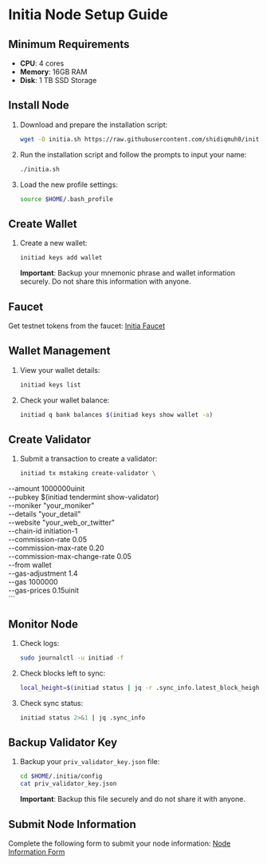 # Initia Node Setup Guide

## Minimum Requirements
- **CPU**: 4 cores
- **Memory**: 16GB RAM
- **Disk**: 1 TB SSD Storage

## Install Node

1. Download and prepare the installation script:
    ```bash
    wget -O initia.sh https://raw.githubusercontent.com/shidiqmuh0/initia-node/main/initia.sh; chmod +x initia.sh
    ```

2. Run the installation script and follow the prompts to input your name:
    ```bash
    ./initia.sh
    ```

3. Load the new profile settings:
    ```bash
    source $HOME/.bash_profile
    ```

## Create Wallet

1. Create a new wallet:
    ```bash
    initiad keys add wallet
    ```
    **Important**: Backup your mnemonic phrase and wallet information securely. Do not share this information with anyone.

## Faucet

Get testnet tokens from the faucet:
[Initia Faucet](https://faucet.testnet.initia.xyz/)

## Wallet Management

1. View your wallet details:
    ```bash
    initiad keys list
    ```

2. Check your wallet balance:
    ```bash
    initiad q bank balances $(initiad keys show wallet -a)
    ```

## Create Validator

1. Submit a transaction to create a validator:
    ```bash
    initiad tx mstaking create-validator \
--amount 1000000uinit \
--pubkey $(initiad tendermint show-validator) \
--moniker "your_moniker" \
--details "your_detail" \
--website "your_web_or_twitter" \
--chain-id initiation-1 \
--commission-rate 0.05 \
--commission-max-rate 0.20 \
--commission-max-change-rate 0.05 \
--from wallet \
--gas-adjustment 1.4 \
--gas 1000000 \
--gas-prices 0.15uinit \
    ```

## Monitor Node

1. Check logs:
    ```bash
    sudo journalctl -u initiad -f
    ```

2. Check blocks left to sync:
    ```bash
    local_height=$(initiad status | jq -r .sync_info.latest_block_height); network_height=$(curl -s https://rpc-initia-testnet.trusted-point.com/status | jq -r .result.sync_info.latest_block_height); blocks_left=$((network_height - local_height)); echo "Your node height: $local_height"; echo "Network height: $network_height"; echo "Blocks left: $blocks_left"
    ```

3. Check sync status:
    ```bash
    initiad status 2>&1 | jq .sync_info
    ```

## Backup Validator Key

1. Backup your `priv_validator_key.json` file:
    ```bash
    cd $HOME/.initia/config
    cat priv_validator_key.json
    ```
    **Important**: Backup this file securely and do not share it with anyone.

## Submit Node Information

Complete the following form to submit your node information:
[Node Information Form](https://docs.google.com/forms/d/e/1FAIpQLSc09Kl6mXyZHOL12n_6IUA8MCcL6OqzTqsoZn9N8gpptoeU_Q/viewform)

